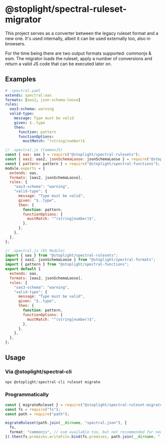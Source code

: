 # @stoplight/spectral-ruleset-migrator

This project serves as a converter between the legacy ruleset format and a new one.
It's used internally, albeit it can be used externally too, also in browsers.

For the time being there are two output formats supported: commonjs & esm.
The migrator loads the ruleset, apply a number of conversions and return a valid JS code that can be executed later on.

## Examples

```yaml
# .spectral.yaml
extends: spectral:oas
formats: [oas2, json-schema-loose]
rules:
  oas3-schema: warning
  valid-type:
    message: Type must be valid
    given: $..type
    then:
      function: pattern
      functionOptions:
        mustMatch: ^(string|number)$
```

```js
// .spectral.js (CommonJS)
const { oas: oas } = require("@stoplight/spectral-rulesets");
const { oas2: oas2, jsonSchemaLoose: jsonSchemaLoose } = require("@stoplight/spectral-formats");
const { pattern: pattern } = require("@stoplight/spectral-functions");
module.exports = {
  extends: oas,
  formats: [oas2, jsonSchemaLoose],
  rules: {
    "oas3-schema": "warning",
    "valid-type": {
      message: "Type must be valid",
      given: "$..type",
      then: {
        function: pattern,
        functionOptions: {
          mustMatch: "^(string|number)$",
        },
      },
    },
  },
};
```

```js
// .spectral.js (ES Module)
import { oas } from "@stoplight/spectral-rulesets";
import { oas2, jsonSchemaLoose } from "@stoplight/spectral-formats";
import { pattern } from "@stoplight/spectral-functions";
export default {
  extends: oas,
  formats: [oas2, jsonSchemaLoose],
  rules: {
    "oas3-schema": "warning",
    "valid-type": {
      message: "Type must be valid",
      given: "$..type",
      then: {
        function: pattern,
        functionOptions: {
          mustMatch: "^(string|number)$",
        },
      },
    },
  },
};
```

## Usage

### Via @stoplight/spectral-cli

```ts
npx @stoplight/spectral-cli ruleset migrate
```

### Programmatically

```ts
const { migrateRuleset } = require("@stoplight/spectral-ruleset-migrator");
const fs = require("fs");
const path = require("path");

migrateRuleset(path.join(__dirname, "spectral.json"), {
  fs,
  format: "commonjs", // esm available too, but not recommended for now
}).then(fs.promises.writeFile.bind(fs.promises, path.join(__dirname, ".spectral.js")));
```
